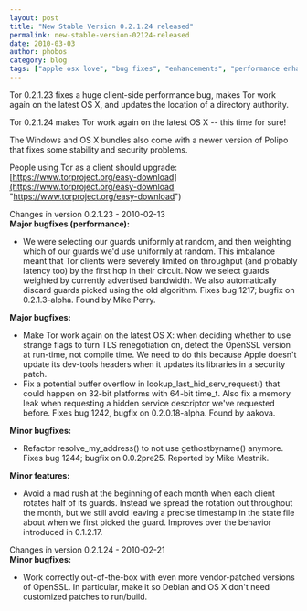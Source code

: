 ```yaml
---
layout: post
title: "New Stable Version 0.2.1.24 released"
permalink: new-stable-version-02124-released
date: 2010-03-03
author: phobos
category: blog
tags: ["apple osx love", "bug fixes", "enhancements", "performance enhancements", "stable release", "tor update"]
---
```


Tor 0.2.1.23 fixes a huge client-side performance bug, makes Tor work again on the latest OS X, and updates the location of a directory authority.

Tor 0.2.1.24 makes Tor work again on the latest OS X -- this time for sure!

The Windows and OS X bundles also come with a newer version of Polipo that fixes some stability and security problems.

People using Tor as a client should upgrade:  
 [https://www.torproject.org/easy-download](https://www.torproject.org/easy-download "https://www.torproject.org/easy-download")

Changes in version 0.2.1.23 - 2010-02-13  
**Major bugfixes (performance):**

- We were selecting our guards uniformly at random, and then weighting which of our guards we'd use uniformly at random. This imbalance meant that Tor clients were severely limited on throughput (and probably latency too) by the first hop in their circuit. Now we select guards weighted by currently advertised bandwidth. We also automatically discard guards picked using the old algorithm. Fixes bug 1217; bugfix on 0.2.1.3-alpha. Found by Mike Perry.

**Major bugfixes:**

- Make Tor work again on the latest OS X: when deciding whether to use strange flags to turn TLS renegotiation on, detect the OpenSSL version at run-time, not compile time. We need to do this because Apple doesn't update its dev-tools headers when it updates its libraries in a security patch.
- Fix a potential buffer overflow in lookup\_last\_hid\_serv\_request() that could happen on 32-bit platforms with 64-bit time\_t. Also fix a memory leak when requesting a hidden service descriptor we've requested before. Fixes bug 1242, bugfix on 0.2.0.18-alpha. Found by aakova.

**Minor bugfixes:**

- Refactor resolve\_my\_address() to not use gethostbyname() anymore. Fixes bug 1244; bugfix on 0.0.2pre25. Reported by Mike Mestnik.

**Minor features:**

- Avoid a mad rush at the beginning of each month when each client rotates half of its guards. Instead we spread the rotation out throughout the month, but we still avoid leaving a precise timestamp in the state file about when we first picked the guard. Improves over the behavior introduced in 0.1.2.17.

Changes in version 0.2.1.24 - 2010-02-21  
**Minor bugfixes:**

- Work correctly out-of-the-box with even more vendor-patched versions of OpenSSL. In particular, make it so Debian and OS X don't need customized patches to run/build.

